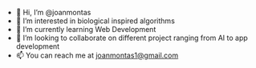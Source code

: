 - 👋 Hi, I’m @joanmontas
- 👀 I’m interested in biological inspired algorithms
- 🌱 I’m currently learning Web Development
- 💞️ I’m looking to collaborate on different project ranging from AI to app development
- 📫 You can reach me at joanmontas1@gmail.com

<!---
joanmontas/joanmontas is a ✨ special ✨ repository because its `README.md` (this file) appears on your GitHub profile.
You can click the Preview link to take a look at your changes.
--->
